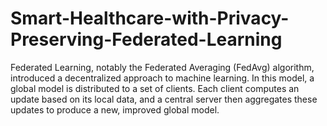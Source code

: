 # Smart-Healthcare-with-Privacy-Preserving-Federated-Learning
Federated Learning, notably the Federated Averaging (FedAvg) algorithm, introduced a decentralized  approach to machine learning. In this model, a global model is distributed to a set of clients. Each  client computes an update based on its local data, and a central server then aggregates these  updates to produce a new, improved global model. 
